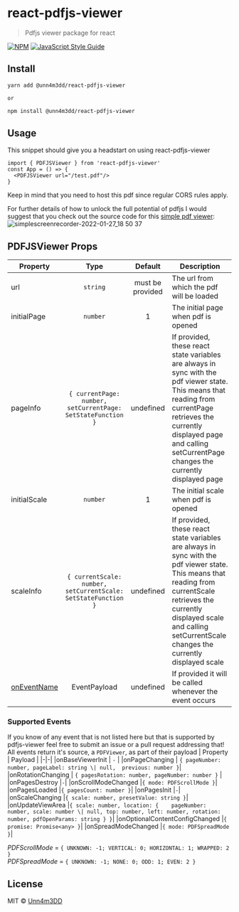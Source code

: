# react-pdfjs-viewer

> Pdfjs viewer package for react

[![NPM](https://img.shields.io/npm/v/react-pdfjs-viewer.svg)](https://www.npmjs.com/package/react-pdfjs-viewer) [![JavaScript Style Guide](https://img.shields.io/badge/code_style-standard-brightgreen.svg)](https://standardjs.com)

## Install

```bash
yarn add @unn4m3dd/react-pdfjs-viewer

or

npm install @unn4m3dd/react-pdfjs-viewer
```




## Usage
This snippet should give you a headstart on using react-pdfjs-viewer
```tsx
import { PDFJSViewer } from 'react-pdfjs-viewer'
const App = () => {
  <PDFJSViewer url="/test.pdf"/>
}
```
Keep in mind that you need to host this pdf since regular CORS rules apply.

For further details of how to unlock the full potential of pdfjs I would suggest that you check out the source code for this [simple pdf viewer](https://github.com/Unn4m3DD/react-pdfjs-viewer/blob/master/example):
![simplescreenrecorder-2022-01-27_18 50 37](https://user-images.githubusercontent.com/42273661/151424914-c1ba7193-5ed3-4902-a8af-f46ac60b4118.gif)

## PDFJSViewer Props

| Property   |      Type      |  Default | Description |
|----------|:-------------:|:------:|------|
| url | `string` | must be provided | The url from which the pdf will be loaded |
| initialPage | `number` | 1 | The initial page when pdf is opened |
| pageInfo | `{ currentPage: number, setCurrentPage: SetStateFunction }` | undefined | If provided, these react state variables are always in sync with the pdf viewer state. This means that reading from currentPage retrieves the currently displayed page and calling setCurrentPage changes the currently displayed page |
| initialScale | `number` | 1 | The initial scale when pdf is opened |
| scaleInfo | `{ currentScale: number, setCurrentScale: SetStateFunction }` | undefined | If provided, these react state variables are always in sync with the pdf viewer state. This means that reading from currentScale retrieves the currently displayed scale and calling setCurrentScale changes the currently displayed scale |
| [onEventName](#supported-events) | EventPayload | undefined | If provided it will be called whenever the event occurs |

### Supported Events
If you know of any event that is not listed here but that is supported by pdfjs-viewer feel free to submit an issue or a pull request addressing that!  
All events return it's source, a `PDFViewer`, as part of their payload
| Property   |      Payload      |
|-|-|
|onBaseViewerInit | `-` |
|onPageChanging | `{ pageNumber: number, pageLabel: string \| null,  previous: number }`|
|onRotationChanging | `{ pagesRotation: number, pageNumber: number }` |
|onPagesDestroy |`-`|
|onScrollModeChanged |`{ mode: PDFScrollMode }`|
|onPagesLoaded |`{ pagesCount: number }`|
|onPagesInit |`-`|
|onScaleChanging |`{ scale: number, presetValue: string }`|
|onUpdateViewArea |`{ scale: number, location: {    pageNumber: number, scale: number \| null, top: number, left: number, rotation: number, pdfOpenParams: string } }`|
|onOptionalContentConfigChanged |`{ promise: Promise<any> }`|
|onSpreadModeChanged |`{ mode: PDFSpreadMode }`|

*PDFScrollMode* = `{ UNKNOWN: -1; VERTICAL: 0; HORIZONTAL: 1; WRAPPED: 2 }`  
*PDFSpreadMode* = `{ UNKNOWN: -1; NONE: 0; ODD: 1; EVEN: 2 }`


## License

MIT © [Unn4m3DD](https://github.com/Unn4m3DD)
